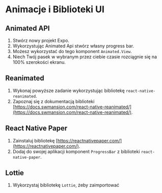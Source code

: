# Animacje i Biblioteki UI


## Animated API

1. Stwórz nowy projekt Expo.
2. Wykorzystując Animated Api stwórz własny progress bar.
3. Możesz wykorzystać do tego komponent `Animated.View`.
4. Niech Twój pasek w wybranym przez ciebie czasie rozciągnie się na 100% szerokości ekranu.

## Reanimated 

1. Wykonaj powyższe zadanie wykorzystując bibliotekę `react-native-reanimated`.
2. Zapoznaj się z dokumentacją biblioteki [https://docs.swmansion.com/react-native-reanimated/](https://docs.swmansion.com/react-native-reanimated/).

## React Native Paper

1. Zainstaluj bibliotekę [https://reactnativepaper.com/](https://reactnativepaper.com/).
1. Dodaj do swojej aplikacji komponent `ProgressBar` z biblioteki `react-native-paper`.  

## Lottie

1. Wykorzystaj bibliotekę `Lottie`, żeby zaimportować 